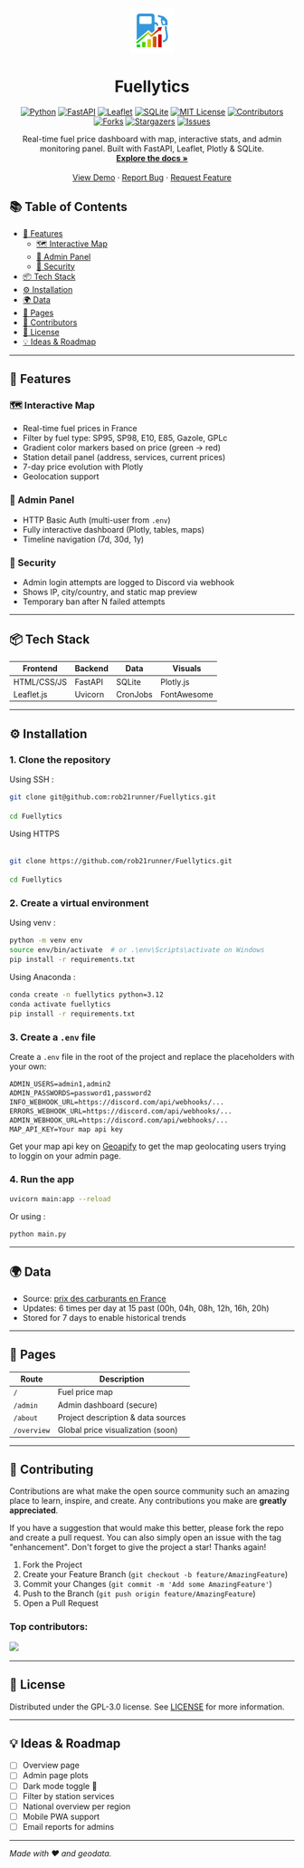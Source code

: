 <a id="readme-top"></a>

<br />
<div align="center">
  <a href="https://github.com/github_username/repo_name">
    <img src="static/img/fuellytics%20logo.png" alt="Logo" width="80" height="80">
  </a>
  <h1 align="center">Fuellytics</h1>
  
  [![Python](https://img.shields.io/badge/Python-3.12+-blue?logo=python&logoColor=white)](https://www.python.org/)
  [![FastAPI](https://img.shields.io/badge/FastAPI-Backend-green?logo=fastapi)](https://fastapi.tiangolo.com/)
  [![Leaflet](https://img.shields.io/badge/Leaflet-Map-brightgreen?logo=leaflet)](https://leafletjs.com/)
  [![SQLite](https://img.shields.io/badge/SQLite-Storage-lightgrey?logo=sqlite)](https://www.sqlite.org/index.html)
  [![MIT License](https://img.shields.io/github/license/rob21runner/Fuellytics)](LICENSE)
  [![Contributors](https://img.shields.io/github/contributors/rob21runner/Fuellytics.svg)](https://github.com/rob21runner/Fuellytics/graphs/contributors)
  [![Forks](https://img.shields.io/github/forks/rob21runner/Fuellytics.svg)](https://github.com/rob21runner/Fuellytics/network/members)
  [![Stargazers](https://img.shields.io/github/stars/rob21runner/Fuellytics.svg)](https://github.com/rob21runner/Fuellytics/stargazers)
  [![Issues](https://img.shields.io/github/issues/rob21runner/Fuellytics.svg)](https://github.com/rob21runner/Fuellytics/issues)
  <p align="center">
    Real-time fuel price dashboard with map, interactive stats, and admin monitoring panel. Built with FastAPI, Leaflet, Plotly & SQLite.
    <br />
    <a href="https://github.com/rob21runner/Fuellytics"><strong>Explore the docs »</strong></a>
    <br />
    <br />
    <a href="https://fuellytics.robcorp.net">View Demo</a>
    &middot;
    <a href="https://github.com/rob21runner/Fuellytics/issues/new?labels=bug&template=bug-report---.md">Report Bug</a>
    &middot;
    <a href="https://github.com/rob21runner/Fuellytics/issues/new?labels=enhancement&template=feature-request---.md">Request Feature</a>
  </p>
</div>

## 📚 Table of Contents

- [🚀 Features](#features)
  - [🗺️ Interactive Map](#interactive-map)
  - [🧠 Admin Panel](#admin-panel)
  - [🔐 Security](#security)
- [📦 Tech Stack](#tech-stack)
- [⚙️ Installation](#installation-with-anaconda)
- [🌍 Data](#data)
- [🧪 Pages](#pages)
- [👥 Contributors](#contributors)
- [📄 License](#license)
- [💡 Ideas & Roadmap](#ideas--roadmap)


---

## 🚀 Features

### 🗺️ Interactive Map

- Real-time fuel prices in France
- Filter by fuel type: SP95, SP98, E10, E85, Gazole, GPLc
- Gradient color markers based on price (green → red)
- Station detail panel (address, services, current prices)
- 7-day price evolution with Plotly
- Geolocation support

### 🧠 Admin Panel

- HTTP Basic Auth (multi-user from `.env`)
- Fully interactive dashboard (Plotly, tables, maps)
- Timeline navigation (7d, 30d, 1y)

### 🔐 Security

- Admin login attempts are logged to Discord via webhook
- Shows IP, city/country, and static map preview
- Temporary ban after N failed attempts

---

## 📦 Tech Stack

| Frontend    | Backend | Data     | Visuals     |
| ----------- | ------- | -------- | ----------- |
| HTML/CSS/JS | FastAPI | SQLite   | Plotly.js   |
| Leaflet.js  | Uvicorn | CronJobs | FontAwesome |

---

## ⚙️ Installation

### 1. Clone the repository

Using SSH :
```bash
git clone git@github.com:rob21runner/Fuellytics.git

cd Fuellytics
```

Using HTTPS
```bash

git clone https://github.com/rob21runner/Fuellytics.git

cd Fuellytics
```

### 2. Create a virtual environment

Using venv :

```bash
python -m venv env
source env/bin/activate  # or .\env\Scripts\activate on Windows
pip install -r requirements.txt
```

Using Anaconda :

```bash
conda create -n fuellytics python=3.12
conda activate fuellytics
pip install -r requirements.txt
```

### 3. Create a `.env` file

Create a `.env` file in the root of the project and replace the placeholders with your own:

```env
ADMIN_USERS=admin1,admin2
ADMIN_PASSWORDS=password1,password2
INFO_WEBHOOK_URL=https://discord.com/api/webhooks/...
ERRORS_WEBHOOK_URL=https://discord.com/api/webhooks/...
ADMIN_WEBHOOK_URL=https://discord.com/api/webhooks/...
MAP_API_KEY=Your map api key
```

Get your map api key on [Geoapify](https://geoapify.com) to get the map geolocating users trying to loggin on your admin page.

### 4. Run the app

```bash
uvicorn main:app --reload
```

Or using :

```bash
python main.py
```

---

## 🌍 Data

- Source: [prix des carburants en France](https://data.economie.gouv.fr)
- Updates: 6 times per day at 15 past (00h, 04h, 08h, 12h, 16h, 20h)
- Stored for 7 days to enable historical trends

---

## 🧪 Pages

| Route       | Description                        |
| ----------- | ---------------------------------- |
| `/`         | Fuel price map                     |
| `/admin`    | Admin dashboard (secure)           |
| `/about`    | Project description & data sources |
| `/overview` | Global price visualization (soon)  |

---

## 👥 Contributing

Contributions are what make the open source community such an amazing place to learn, inspire, and create. Any contributions you make are **greatly appreciated**.

If you have a suggestion that would make this better, please fork the repo and create a pull request. You can also simply open an issue with the tag "enhancement".
Don't forget to give the project a star! Thanks again!

1. Fork the Project
2. Create your Feature Branch (`git checkout -b feature/AmazingFeature`)
3. Commit your Changes (`git commit -m 'Add some AmazingFeature'`)
4. Push to the Branch (`git push origin feature/AmazingFeature`)
5. Open a Pull Request

### Top contributors:

<a href="https://github.com/rob21runner/Fuellytics/graphs/contributors">
  <img src="https://contrib.rocks/image?repo=rob21runner/Fuellytics" />
</a>

---

## 📄 License

Distributed under the GPL-3.0 license. See [LICENSE](LICENSE) for more information.

---

## 💡 Ideas & Roadmap

- [ ] Overview page
- [ ] Admin page plots
- [ ] Dark mode toggle 🌙
- [ ] Filter by station services
- [ ] National overview per region
- [ ] Mobile PWA support
- [ ] Email reports for admins

---

*Made with ❤️ and geodata.*
